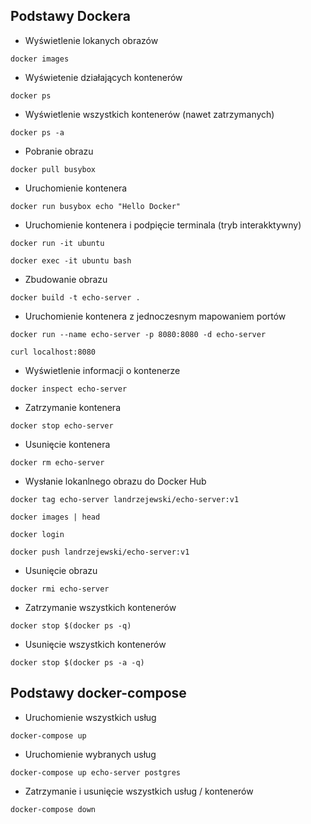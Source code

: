 ## Podstawy Dockera
- Wyświetlenie lokanych obrazów
```
docker images
```
- Wyświetenie działających kontenerów
```
docker ps
```
- Wyświetlenie wszystkich kontenerów (nawet zatrzymanych)
```
docker ps -a
```
- Pobranie obrazu
```
docker pull busybox
```
- Uruchomienie kontenera
```
docker run busybox echo "Hello Docker"
```
- Uruchomienie kontenera i podpięcie terminala (tryb interakktywny)
```
docker run -it ubuntu
```
```
docker exec -it ubuntu bash
```
- Zbudowanie obrazu
```
docker build -t echo-server .
```
- Uruchomienie kontenera z jednoczesnym mapowaniem portów
```
docker run --name echo-server -p 8080:8080 -d echo-server
```
```
curl localhost:8080
```
- Wyświetlenie informacji o kontenerze
```
docker inspect echo-server
```
- Zatrzymanie kontenera
```
docker stop echo-server
```
- Usunięcie kontenera
```
docker rm echo-server
```
- Wysłanie lokanlnego obrazu do Docker Hub
```
docker tag echo-server landrzejewski/echo-server:v1
```
```
docker images | head
```
```
docker login
```
```
docker push landrzejewski/echo-server:v1
```
- Usunięcie obrazu
```
docker rmi echo-server
```
- Zatrzymanie wszystkich kontenerów
```
docker stop $(docker ps -q)
```
- Usunięcie wszystkich kontenerów
```
docker stop $(docker ps -a -q)
```
## Podstawy docker-compose
- Uruchomienie wszystkich usług
```
docker-compose up
```
- Uruchomienie wybranych usług
```
docker-compose up echo-server postgres
```
- Zatrzymanie i usunięcie wszystkich usług / kontenerów
```
docker-compose down
```